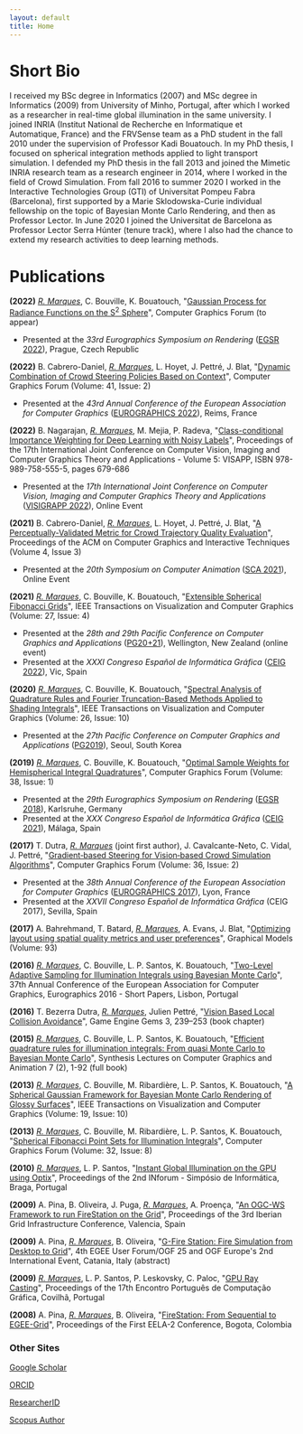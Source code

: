 ```yaml
---
layout: default
title: Home
---
```


# Short Bio

I received my BSc degree in Informatics (2007) and MSc degree in Informatics (2009) from University of Minho, Portugal, after which I worked as a researcher in real-time global illumination in the same university. I joined INRIA (Institut National de Recherche en Informatique et Automatique, France) and the FRVSense team as a PhD student in the fall 2010 under the supervision of Professor Kadi Bouatouch. In my PhD thesis, I focused on spherical integration methods applied to light transport simulation. I defended my PhD thesis in the fall 2013 and joined the Mimetic INRIA research team as a research engineer in 2014, where I worked in the field of Crowd Simulation. From fall 2016 to summer 2020 I worked in the Interactive Technologies Group (GTI) of Universitat Pompeu Fabra (Barcelona), first supported by a Marie Sklodowska-Curie individual fellowship on the topic of Bayesian Monte Carlo Rendering, and then as Professor Lector. In June 2020 I joined the Universitat de Barcelona as Professor Lector Serra Húnter (tenure track), where I also had the chance to extend my research activities to deep learning methods.

# Publications 

**(2022)** <ins>*R. Marques*</ins>, C. Bouville, K. Bouatouch, "[Gaussian Process for Radiance Functions on the S<sup>2</sup> Sphere](https://onlinelibrary.wiley.com/doi/10.1111/cgf.14501)", Computer Graphics Forum (to appear)

* Presented at the *33rd Eurographics Symposium on Rendering* ([EGSR 2022](https://egsr.eu/2022/)), Prague, Czech Republic 

**(2022)** B. Cabrero-Daniel, <ins>*R. Marques*</ins>, L. Hoyet, J. Pettré, J. Blat, "[Dynamic Combination of Crowd Steering Policies Based on Context](https://onlinelibrary.wiley.com/doi/abs/10.1111/cgf.14469)", Computer Graphics Forum (Volume: 41, Issue: 2)

* Presented at the *43rd Annual Conference of the European Association for Computer Graphics* ([EUROGRAPHICS 2022](https://eg2022.univ-reims.fr/)), Reims, France

**(2022)** B. Nagarajan, <ins>*R. Marques*</ins>, M. Mejia, P. Radeva, "[Class-conditional Importance Weighting for Deep Learning with Noisy Labels](https://www.scitepress.org/PublicationsDetail.aspx?ID=TOdJng5g9OY=&t=1)", Proceedings of the 17th International Joint Conference on Computer Vision, Imaging and Computer Graphics Theory and Applications - Volume 5: VISAPP, ISBN 978-989-758-555-5, pages 679-686

* Presented at the *17th International Joint Conference on Computer Vision, Imaging and Computer Graphics Theory and Applications* ([VISIGRAPP 2022](https://visigrapp.scitevents.org/)), Online Event

**(2021)** B. Cabrero-Daniel, <ins>*R. Marques*</ins>, L. Hoyet, J. Pettré, J. Blat, "[A Perceptually-Validated Metric for Crowd Trajectory Quality Evaluation](https://dl.acm.org/doi/10.1145/3480136)", Proceedings of the ACM on Computer Graphics and Interactive Techniques (Volume 4, Issue 3)


* Presented at the *20th Symposium on Computer Animation* ([SCA 2021](https://computeranimation.org/2021/)), Online Event

<!-- ![](assets/img/2021_SCA_Bea_Cut.png) -->

**(2021)** <ins>*R. Marques*</ins>, C. Bouville, K. Bouatouch, "[Extensible Spherical Fibonacci Grids](https://doi.org/10.1109/tvcg.2019.2952131)", IEEE Transactions on Visualization and Computer Graphics (Volume: 27, Issue: 4)


* Presented at the *28th and 29th Pacific Conference on Computer Graphics and Applications* ([PG20+21](https://www.pg2021.org/)), Wellington, New Zealand (online event)
* Presented at the *XXXI Congreso Español de Informática Gráfica* ([CEIG 2022](https://mon.uvic.cat/ceig2022/)), Vic, Spain

<!-- ![](assets/img/2021_TVCG_ESFG.png) -->

**(2020)** <ins>*R. Marques*</ins>, C. Bouville, K. Bouatouch, "[Spectral Analysis of Quadrature Rules and Fourier Truncation-Based Methods Applied to Shading Integrals](https://doi.org/10.1109/tvcg.2019.2913418)", IEEE Transactions on Visualization and Computer Graphics (Volume: 26, Issue: 10)

* Presented at the *27th Pacific Conference on Computer Graphics and Applications* ([PG2019](http://pg19.org/)), Seoul, South Korea

<!-- ![](assets/img/2020_TVCG_Spec.png) -->

**(2019)** <ins>*R. Marques*</ins>, C. Bouville, K. Bouatouch, "[Optimal Sample Weights for Hemispherical Integral Quadratures](https://doi.org/10.1111/cgf.13392)", Computer Graphics Forum (Volume: 38, Issue: 1)

* Presented at the *29th Eurographics Symposium on Rendering* ([EGSR 2018](https://cg.ivd.kit.edu/egsr18/)), Karlsruhe, Germany
* Presented at the *XXX Congreso Español de Informática Gráfica* ([CEIG 2021](https://www.virvig.eu/ceig2021/)), Málaga, Spain

<!-- ![](assets/img/2019_CGF_OSW.png) -->

**(2017)** T. Dutra, <ins>*R. Marques*</ins> (joint first author), J. Cavalcante-Neto, C. Vidal, J. Pettré, "[Gradient‐based Steering for Vision‐based Crowd Simulation Algorithms](https://doi.org/10.1111/cgf.13130)", Computer Graphics Forum (Volume: 36, Issue: 2)

* Presented at the *38th Annual Conference of the European Association for Computer Graphics* ([EUROGRAPHICS 2017](https://cg.ivd.kit.edu/egsr18/)), Lyon, France
* Presented at the *XXVII Congreso Español de Informática Gráfica* (CEIG 2017), Sevilla, Spain

<!-- ![](assets/img/2017_EG_GBM.png) -->

**(2017)** A. Bahrehmand, T. Batard, <ins>*R. Marques*</ins>, A. Evans, J. Blat, "[Optimizing layout using spatial quality metrics and user preferences](https://doi.org/10.1016/j.gmod.2017.08.003)", Graphical Models (Volume: 93)

<!-- ![](assets/img/2017_GM_Arash.png) -->

**(2016)** <ins>*R. Marques*</ins>, C. Bouville, L. P. Santos, K. Bouatouch, "[Two-Level Adaptive Sampling for Illumination Integrals using Bayesian Monte Carlo](https://diglib.eg.org/bitstream/handle/10.2312/egsh20161016/065-068.pdf?sequence=1&isAllowed=y)", 37th Annual Conference of the European Association for Computer Graphics, Eurographics 2016 - Short Papers, Lisbon, Portugal

<!-- ![](assets/img/2016_EG_2LBMC.png) -->

**(2016)** T. Bezerra Dutra, <ins>*R. Marques*</ins>, Julien Pettré, "[Vision Based Local Collision Avoidance](http://www.gameenginegems.net/geg3.php)", Game Engine Gems 3, 239–253 (book chapter)

<!-- ![](assets/img/2016_GE_GEMS.jpg) -->

**(2015)** <ins>*R. Marques*</ins>, C. Bouville, L. P. Santos, K. Bouatouch, "[Efficient quadrature rules for illumination integrals: From quasi Monte Carlo to Bayesian Monte Carlo](https://www.morganclaypool.com/doi/abs/10.2200/S00649ED1V01Y201505CGR019)", Synthesis Lectures on Computer Graphics and Animation 7 (2), 1-92 (full book)

**(2013)** <ins>*R. Marques*</ins>, C. Bouville, M. Ribardière, L. P. Santos, K. Bouatouch, "[A Spherical Gaussian Framework for Bayesian Monte Carlo Rendering of Glossy Surfaces](https://doi.org/10.1109/tvcg.2013.79)", IEEE Transactions on Visualization and Computer Graphics (Volume: 19, Issue: 10)

**(2013)** <ins>*R. Marques*</ins>, C. Bouville, M. Ribardière, L. P. Santos, K. Bouatouch, "[Spherical Fibonacci Point Sets for Illumination Integrals](https://doi.org/10.1111/cgf.12190)", Computer Graphics Forum (Volume: 32, Issue: 8)

<!-- ![](assets/img/2013_CGF_SF.png) -->

**(2010)** <ins>*R. Marques*</ins>, L. P. Santos, "[Instant Global Illumination on the GPU using Optix](https://repositorium.sdum.uminho.pt/bitstream/1822/14629/1/inforum2010_InstantCaching_GPU.pdf)", Proceedings of the 2nd INforum - Simpósio de Informática, Braga, Portugal

**(2009)** A. Pina, B. Oliveira, J. Puga, <ins>*R. Marques*</ins>, A. Proença, "[An OGC-WS Framework to run FireStation on the Grid](https://www.academia.edu/download/42072514/An_OGC-WS_Framework_to_Run_FireStation_o20160204-22236-1txw918.pdf)", Proceedings of the 3rd Iberian Grid Infrastructure Conference, Valencia, Spain

**(2009)** A. Pina, <ins>*R. Marques*</ins>, B. Oliveira, "[G-Fire Station: Fire Simulation from Desktop to Grid](https://repositorium.sdum.uminho.pt/handle/1822/19230)", 4th EGEE User Forum/OGF 25 and OGF Europe's 2nd International Event, Catania, Italy (abstract)

**(2009)** <ins>*R. Marques*</ins>, L. P. Santos, P. Leskovsky, C. Paloc, "[GPU Ray Casting](https://repositorium.sdum.uminho.pt/bitstream/1822/17833/1/RicardoEPCC_Final_MAC.pdf)", Proceedings of the 17th Encontro Português de Computação Gráfica, Covilhã, Portugal

**(2008)** A. Pina, <ins>*R. Marques*</ins>, B. Oliveira, "[FireStation: From Sequential to EGEE-Grid](https://www.academia.edu/download/42072500/FiresStation_From_Sequential_to_EGEE-Gri20160204-22322-fhamej.pdf)", Proceedings of the First EELA-2 Conference, Bogota, Colombia

### Other Sites

[Google Scholar](https://scholar.google.com/citations?user=hkriDdcAAAAJ&hl=es)

[ORCID](https://orcid.org/0000-0001-8261-4409)

[ResearcherID](https://publons.com/researcher/1441734/ricardo-marques/)

[Scopus Author](https://www.scopus.com/authid/detail.uri?authorId=57026328500")
